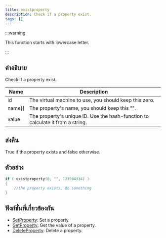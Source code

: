```yaml
---
title: existproperty
description: Check if a property exist.
tags: []
---
```


:::warning

This function starts with lowercase letter.

:::

## คำอธิบาย

Check if a property exist.

| Name   | Description                                                                    |
| ------ | ------------------------------------------------------------------------------ |
| id     | The virtual machine to use, you should keep this zero.                         |
| name[] | The property's name, you should keep this "".                                  |
| value  | The property's unique ID. Use the hash-function to calculate it from a string. |

## ส่งคืน

True if the property exists and false otherwise.

## ตัวอย่าง

```c
if ( existproperty(0, "", 123984334) )
{
    //the property exists, do something
}
```

## ฟังก์ชั่นที่เกี่ยวข้องกัน

- [SetProperty](../functions/SetProperty): Set a property.
- [GetProperty](../functions/GetProperty): Get the value of a property.
- [DeleteProperty](../functions/DeleteProperty): Delete a property.
